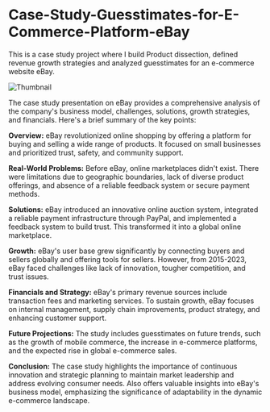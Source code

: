 # Case-Study-Guesstimates-for-E-Commerce-Platform-eBay
This is a case study project where I build Product dissection, defined revenue growth strategies and analyzed guesstimates for an e-commerce website eBay.

![Thumbnail](https://github.com/Saurabh-Ratnaparkhi/Case-Study-Schema-design-for-E-Commerce-Platform/blob/main/CS%20D2.png)

The case study presentation on eBay provides a comprehensive analysis of the company's business model, challenges, solutions, growth strategies, and financials. Here's a brief summary of the key points:

**Overview:** eBay revolutionized online shopping by offering a platform for buying and selling a wide range of products. It focused on small businesses and prioritized trust, safety, and community support.

**Real-World Problems:** Before eBay, online marketplaces didn't exist. There were limitations due to geographic boundaries, lack of diverse product offerings, and absence of a reliable feedback system or secure payment methods.

**Solutions:** eBay introduced an innovative online auction system, integrated a reliable payment infrastructure through PayPal, and implemented a feedback system to build trust. This transformed it into a global online marketplace.

**Growth:** eBay's user base grew significantly by connecting buyers and sellers globally and offering tools for sellers. However, from 2015-2023, eBay faced challenges like lack of innovation, tougher competition, and trust issues.

**Financials and Strategy:** eBay's primary revenue sources include transaction fees and marketing services. To sustain growth, eBay focuses on internal management, supply chain improvements, product strategy, and enhancing customer support.

**Future Projections:** The study includes guesstimates on future trends, such as the growth of mobile commerce, the increase in e-commerce platforms, and the expected rise in global e-commerce sales.

**Conclusion:** The case study highlights the importance of continuous innovation and strategic planning to maintain market leadership and address evolving consumer needs. Also offers valuable insights into eBay's business model, emphasizing the significance of adaptability in the dynamic e-commerce landscape.


